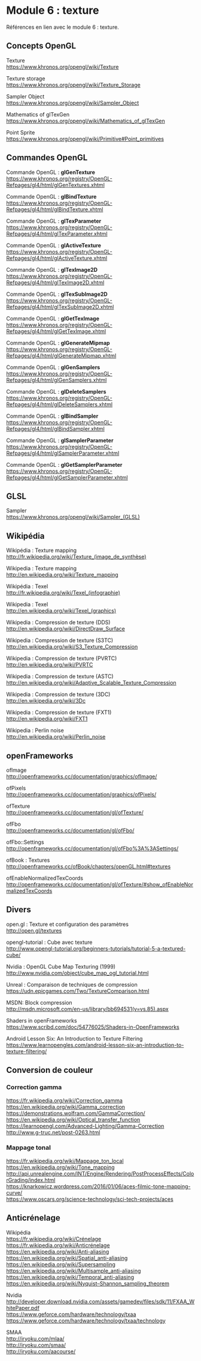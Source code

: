 # Module 6 : texture

Références en lien avec le module 6 : texture.

## Concepts OpenGL

Texture  
https://www.khronos.org/opengl/wiki/Texture

Texture storage  
https://www.khronos.org/opengl/wiki/Texture_Storage

Sampler Object  
https://www.khronos.org/opengl/wiki/Sampler_Object

Mathematics of glTexGen  
https://www.khronos.org/opengl/wiki/Mathematics_of_glTexGen

Point Sprite  
https://www.khronos.org/opengl/wiki/Primitive#Point_primitives

## Commandes OpenGL

Commande OpenGL : **glGenTexture**  
https://www.khronos.org/registry/OpenGL-Refpages/gl4/html/glGenTextures.xhtml

Commande OpenGL : **glBindTexture**  
https://www.khronos.org/registry/OpenGL-Refpages/gl4/html/glBindTexture.xhtml

Commande OpenGL : **glTexParameter**  
https://www.khronos.org/registry/OpenGL-Refpages/gl4/html/glTexParameter.xhtml

Commande OpenGL : **glActiveTexture**  
https://www.khronos.org/registry/OpenGL-Refpages/gl4/html/glActiveTexture.xhtml

Commande OpenGL : **glTexImage2D**  
https://www.khronos.org/registry/OpenGL-Refpages/gl4/html/glTexImage2D.xhtml

Commande OpenGL : **glTexSubImage2D**  
https://www.khronos.org/registry/OpenGL-Refpages/gl4/html/glTexSubImage2D.xhtml

Commande OpenGL : **glGetTexImage**  
https://www.khronos.org/registry/OpenGL-Refpages/gl4/html/glGetTexImage.xhtml

Commande OpenGL : **glGenerateMipmap**  
https://www.khronos.org/registry/OpenGL-Refpages/gl4/html/glGenerateMipmap.xhtml

Commande OpenGL : **glGenSamplers**  
https://www.khronos.org/registry/OpenGL-Refpages/gl4/html/glGenSamplers.xhtml

Commande OpenGL : **glDeleteSamplers**  
https://www.khronos.org/registry/OpenGL-Refpages/gl4/html/glDeleteSamplers.xhtml

Commande OpenGL : **glBindSampler**  
https://www.khronos.org/registry/OpenGL-Refpages/gl4/html/glBindSampler.xhtml

Commande OpenGL : **glSamplerParameter**  
https://www.khronos.org/registry/OpenGL-Refpages/gl4/html/glSamplerParameter.xhtml

Commande OpenGL : **glGetSamplerParameter**  
https://www.khronos.org/registry/OpenGL-Refpages/gl4/html/glGetSamplerParameter.xhtml

## GLSL

Sampler  
https://www.khronos.org/opengl/wiki/Sampler_(GLSL)

## Wikipédia

Wikipédia : Texture mapping  
http://fr.wikipedia.org/wiki/Texture_(image_de_synthèse)

Wikipedia : Texture mapping  
http://en.wikipedia.org/wiki/Texture_mapping

Wikipédia : Texel  
http://fr.wikipedia.org/wiki/Texel_(infographie)

Wikipedia : Texel  
http://en.wikipedia.org/wiki/Texel_(graphics)

Wikipedia : Compression de texture (DDS)  
http://en.wikipedia.org/wiki/DirectDraw_Surface

Wikipedia : Compression de texture (S3TC)  
http://en.wikipedia.org/wiki/S3_Texture_Compression

Wikipedia : Compression de texture (PVRTC)  
http://en.wikipedia.org/wiki/PVRTC

Wikipedia : Compression de texture (ASTC)  
http://en.wikipedia.org/wiki/Adaptive_Scalable_Texture_Compression

Wikipedia : Compression de texture (3DC)  
http://en.wikipedia.org/wiki/3Dc

Wikipedia : Compression de texture (FXT1)  
http://en.wikipedia.org/wiki/FXT1

Wikipedia : Perlin noise  
http://en.wikipedia.org/wiki/Perlin_noise

## openFrameworks

ofImage  
http://openframeworks.cc/documentation/graphics/ofImage/

ofPixels  
http://openframeworks.cc/documentation/graphics/ofPixels/

ofTexture  
http://openframeworks.cc/documentation/gl/ofTexture/

ofFbo  
http://openframeworks.cc/documentation/gl/ofFbo/

ofFbo::Settings  
http://openframeworks.cc/documentation/gl/ofFbo%3A%3ASettings/

ofBook : Textures  
http://openframeworks.cc/ofBook/chapters/openGL.html#textures

ofEnableNormalizedTexCoords  
http://openframeworks.cc/documentation/gl/ofTexture/#show_ofEnableNormalizedTexCoords

## Divers

open.gl : Texture et configuration des paramètres  
http://open.gl/textures

opengl-tutorial : Cube avec texture  
http://www.opengl-tutorial.org/beginners-tutorials/tutorial-5-a-textured-cube/

Nvidia : OpenGL Cube Map Texturing (1999)  
http://www.nvidia.com/object/cube_map_ogl_tutorial.html

Unreal : Comparaison de techniques de compression  
https://udn.epicgames.com/Two/TextureComparison.html

MSDN: Block compression  
http://msdn.microsoft.com/en-us/library/bb694531(v=vs.85).aspx

Shaders in openFrameworks  
https://www.scribd.com/doc/54776025/Shaders-in-OpenFrameworks

Android Lesson Six: An Introduction to Texture Filtering  
https://www.learnopengles.com/android-lesson-six-an-introduction-to-texture-filtering/

## Conversion de couleur

### Correction gamma
https://fr.wikipedia.org/wiki/Correction_gamma  
https://en.wikipedia.org/wiki/Gamma_correction  
https://demonstrations.wolfram.com/GammaCorrection/  
https://en.wikipedia.org/wiki/Optical_transfer_function  
https://learnopengl.com/Advanced-Lighting/Gamma-Correction  
http://www.g-truc.net/post-0263.html

### Mappage tonal
https://fr.wikipedia.org/wiki/Mappage_ton_local  
https://en.wikipedia.org/wiki/Tone_mapping  
http://api.unrealengine.com/INT/Engine/Rendering/PostProcessEffects/ColorGrading/index.html  
https://knarkowicz.wordpress.com/2016/01/06/aces-filmic-tone-mapping-curve/  
https://www.oscars.org/science-technology/sci-tech-projects/aces

## Anticrénelage

Wikipédia  
https://fr.wikipedia.org/wiki/Crénelage  
https://fr.wikipedia.org/wiki/Anticrénelage  
https://en.wikipedia.org/wiki/Anti-aliasing  
https://en.wikipedia.org/wiki/Spatial_anti-aliasing  
https://en.wikipedia.org/wiki/Supersampling  
https://en.wikipedia.org/wiki/Multisample_anti-aliasing  
https://en.wikipedia.org/wiki/Temporal_anti-aliasing  
https://en.wikipedia.org/wiki/Nyquist–Shannon_sampling_theorem

Nvidia  
http://developer.download.nvidia.com/assets/gamedev/files/sdk/11/FXAA_WhitePaper.pdf  
https://www.geforce.com/hardware/technology/txaa  
https://www.geforce.com/hardware/technology/txaa/technology

SMAA  
http://iryoku.com/mlaa/  
http://iryoku.com/smaa/  
http://iryoku.com/aacourse/
